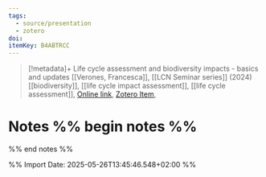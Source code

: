 ```yaml
---
tags:
  - source/presentation
  - zotero
doi: 
itemKey: B4ABTRCC
---
```

>[!metadata]+
> Life cycle assessment and biodiversity impacts - basics and updates
> [[Verones, Francesca]], 
> [[LCN Seminar series]] (2024)
> [[biodiversity]], [[life cycle impact assessment]], [[life cycle assessment]], 
> [Online link](https://www.youtube.com/watch?v=g-80BoRrId4), [Zotero Item](zotero://select/library/items/B4ABTRCC), 

# Notes %% begin notes %%

%% end notes %%




%% Import Date: 2025-05-26T13:45:46.548+02:00 %%
